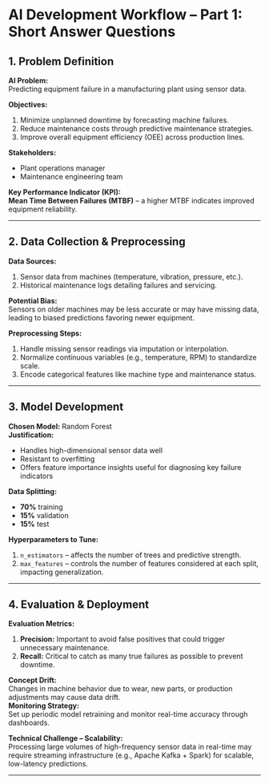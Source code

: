 # AI Development Workflow – Part 1: Short Answer Questions

## 1. Problem Definition 

**AI Problem:**  
Predicting equipment failure in a manufacturing plant using sensor data.

**Objectives:**
1. Minimize unplanned downtime by forecasting machine failures.
2. Reduce maintenance costs through predictive maintenance strategies.
3. Improve overall equipment efficiency (OEE) across production lines.

**Stakeholders:**
- Plant operations manager  
- Maintenance engineering team

**Key Performance Indicator (KPI):**  
**Mean Time Between Failures (MTBF)** – a higher MTBF indicates improved equipment reliability.

---

## 2. Data Collection & Preprocessing 

**Data Sources:**
1. Sensor data from machines (temperature, vibration, pressure, etc.).
2. Historical maintenance logs detailing failures and servicing.

**Potential Bias:**  
Sensors on older machines may be less accurate or may have missing data, leading to biased predictions favoring newer equipment.

**Preprocessing Steps:**
1. Handle missing sensor readings via imputation or interpolation.
2. Normalize continuous variables (e.g., temperature, RPM) to standardize scale.
3. Encode categorical features like machine type and maintenance status.

---

## 3. Model Development 

**Chosen Model:** Random Forest  
**Justification:**  
- Handles high-dimensional sensor data well  
- Resistant to overfitting  
- Offers feature importance insights useful for diagnosing key failure indicators

**Data Splitting:**
- **70%** training  
- **15%** validation  
- **15%** test

**Hyperparameters to Tune:**
1. `n_estimators` – affects the number of trees and predictive strength.
2. `max_features` – controls the number of features considered at each split, impacting generalization.

---

## 4. Evaluation & Deployment 

**Evaluation Metrics:**
1. **Precision:** Important to avoid false positives that could trigger unnecessary maintenance.
2. **Recall:** Critical to catch as many true failures as possible to prevent downtime.

**Concept Drift:**  
Changes in machine behavior due to wear, new parts, or production adjustments may cause data drift.  
**Monitoring Strategy:**  
Set up periodic model retraining and monitor real-time accuracy through dashboards.

**Technical Challenge – Scalability:**  
Processing large volumes of high-frequency sensor data in real-time may require streaming infrastructure (e.g., Apache Kafka + Spark) for scalable, low-latency predictions.

---
